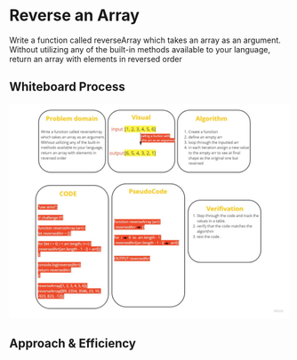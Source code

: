 

# Reverse an Array
<!-- Description of the challenge -->
Write a function called reverseArray which takes an array as an argument. Without utilizing any of the built-in methods available to your language, return an array with elements in reversed order

## Whiteboard Process
<!-- Embedded whiteboard image -->
<img src="../img/array-reverse.jpg" alt="challenge 01 whiteboard">

## Approach & Efficiency
<!-- What approach did you take? Discuss Why. What is the Big O space/time for this approach? -->